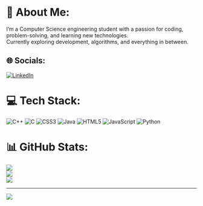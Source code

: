 # 💫 About Me:
I’m a Computer Science engineering student with a passion for coding, problem-solving, and learning new technologies. <br>Currently exploring development, algorithms, and everything in between.


## 🌐 Socials:
[![LinkedIn](https://img.shields.io/badge/LinkedIn-%230077B5.svg?logo=linkedin&logoColor=white)](https://linkedin.com/in/linkedin.com/in/danish-qumar-39ba81259/) 

# 💻 Tech Stack:
![C++](https://img.shields.io/badge/c++-%2300599C.svg?style=for-the-badge&logo=c%2B%2B&logoColor=white) ![C](https://img.shields.io/badge/c-%2300599C.svg?style=for-the-badge&logo=c&logoColor=white) ![CSS3](https://img.shields.io/badge/css3-%231572B6.svg?style=for-the-badge&logo=css3&logoColor=white) ![Java](https://img.shields.io/badge/java-%23ED8B00.svg?style=for-the-badge&logo=openjdk&logoColor=white) ![HTML5](https://img.shields.io/badge/html5-%23E34F26.svg?style=for-the-badge&logo=html5&logoColor=white) ![JavaScript](https://img.shields.io/badge/javascript-%23323330.svg?style=for-the-badge&logo=javascript&logoColor=%23F7DF1E) ![Python](https://img.shields.io/badge/python-3670A0?style=for-the-badge&logo=python&logoColor=ffdd54)
# 📊 GitHub Stats:
![](https://github-readme-stats.vercel.app/api?username=danishq7080&theme=dark&hide_border=false&include_all_commits=false&count_private=false)<br/>
![](https://nirzak-streak-stats.vercel.app/?user=danishq7080&theme=dark&hide_border=false)<br/>
![](https://github-readme-stats.vercel.app/api/top-langs/?username=danishq7080&theme=dark&hide_border=false&include_all_commits=false&count_private=false&layout=compact)

---
[![](https://visitcount.itsvg.in/api?id=danishq7080&icon=0&color=0)](https://visitcount.itsvg.in)

<!-- Proudly created with GPRM ( https://gprm.itsvg.in ) -->
